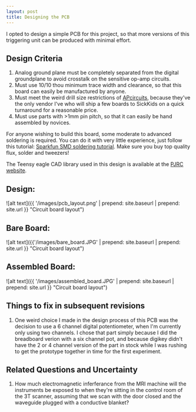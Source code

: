 ```yaml
---
layout: post
title: Designing the PCB
---
```


I opted to design a simple PCB for this project, so that more versions of this triggering unit can be produced with minimal effort. 


## Design Criteria

1. Analog ground plane must be completely separated from the digital groundplane to avoid crosstalk on the sensitive op-amp circuits.
2. Must use 10/10 thou minimum trace width and clearance, so that this board can easily be manufactured by anyone.
3. Must meet the weird drill size restrictions of [APcircuits](http://apcircuits.com/), because they've the only vendor I've who will ship a few boards to SickKids on a quick turnaround for a reasonable price.
4. Must use parts with >1mm pin pitch, so that it can easily be hand assembled by novices.

For anyone wishing to build this board, some moderate to advanced soldering is required. You can do it with very little experience, just follow this tutorial: [Sparkfun SMD soldering tutorial](https://www.sparkfun.com/tutorials/96). Make sure you buy top quality flux, solder and tweezers!

The Teensy eagle CAD library used in this design is available at the [PJRC website](https://www.pjrc.com/teensy/eagle_lib.html). 

## Design:

![alt text]({{ '/images/pcb_layout.png' | prepend: site.baseurl | prepend: site.url }} "Circuit board layout")

## Bare Board:

![alt text]({{'/images/bare_board.JPG' | prepend: site.baseurl | prepend: site.url }} "Circuit board layout")

## Assembled Board:

![alt text]({{ '/images/assembled_board.JPG' | prepend: site.baseurl | prepend: site.url }} "Circuit board layout")

## Things to fix in subsequent revisions

1. One weird choice I made in the design process of this PCB was the decision to use a 6 channel digital potentiometer, when I'm currently only using two channels. I chose that part simply because I did the breadboard verion with a six channel pot, and because digikey didn't have the 2 or 4 channel version of the part in stock while I was rushing to get the prototype together in time for the first experiment.

## Related Questions and Uncertainty
1. How much electromagnetic inferferance from the MRI machine will the instruments be exposed to when they're sitting in the control room of the 3T scanner, assuming that we scan with the door closed and the waveguide plugged with a conductive blanket?